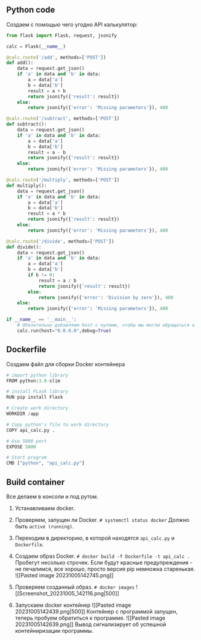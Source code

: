 ## Python code
Создаем с помощью чего угодно API калькулятор:
```python
from flask import Flask, request, jsonify

calc = Flask(__name__)

@calc.route('/add', methods=['POST'])
def add():
    data = request.get_json()
    if 'a' in data and 'b' in data:
        a = data['a']
        b = data['b']
        result = a + b
        return jsonify({'result': result})
    else:
        return jsonify({'error': 'Missing parameters'}), 400

@calc.route('/subtract', methods=['POST'])
def subtract():
    data = request.get_json()   
    if 'a' in data and 'b' in data:
        a = data['a']
        b = data['b']
        result = a - b
        return jsonify({'result': result})
    else:
        return jsonify({'error': 'Missing parameters'}), 400

@calc.route('/multiply', methods=['POST'])
def multiply():
    data = request.get_json()
    if 'a' in data and 'b' in data:
        a = data['a']
        b = data['b']
        result = a * b
        return jsonify({'result': result})
    else:
        return jsonify({'error': 'Missing parameters'}), 400

@calc.route('/divide', methods=['POST'])
def divide():
    data = request.get_json()
    if 'a' in data and 'b' in data:
        a = data['a']
        b = data['b']
        if b != 0:
            result = a / b
            return jsonify({'result': result})
        else:
            return jsonify({'error': 'Division by zero'}), 400
    else:
        return jsonify({'error': 'Missing parameters'}), 400

if __name__ == '__main__':
	# Обязательно добавляем host с нулями, чтобы мы могли обращаться к серверу
    calc.run(host="0.0.0.0",debug=True)
```
## Dockerfile
Создаем файл для сборки Docker контейнера
```python
# import python library
FROM python:3.8-slim

# install FLask library
RUN pip install Flask

# Create work directory
WORKDIR /app

# Copy python's file to work directory
COPY api_calc.py .

# Use 5000 port
EXPOSE 5000

# Start program
CMD ["python", "api_calc.py"]
```
## Build container
Все делаем в консоли и под рутом.
1. Устанавливаем docker.
2. Проверяем, запущен ли Docker.
	`# systemctl status docker`
	Должно быть `active (running)`.
3. Переходим в директорию, в которой находятся `api_calc.py` и `Dockerfile`.
4. Создаем образ Docker.
	`# docker build -f Dockerfile -t api_calc .`
	Пробегут несолько строчек. Если будут красные предупреждения - не печалимся, все хорошо, просто версия pip немножка старенькая. 
	![[Pasted image 20231005142745.png]]
	
5. Проверяем созданный образ.
	`# docker images`
	![[Screenshot_20231005_142116.png|500]]
6. Запускаем docker контейнер
	![[Pasted image 20231005142439.png|500]]
	Контейнер с программой запущен, теперь пробуем обратиться к программе.
	![[Pasted image 20231005142639.png]]
	Вывод сигнализирует об успешной контейниризации программы.